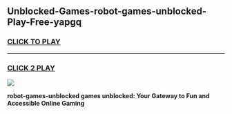 
## Unblocked-Games-robot-games-unblocked-Play-Free-yapgq
<h3>
<a href="https://premium76.site?title=robot-games-unblocked&ref=20A">CLICK TO PLAY</a></h3>
<hr>

<h3>
<a href="https://premium76.site?title=robot-games-unblocked&ref=20A">CLICK 2 PLAY</a>
  
</h3>

<a href="https://premium76.site?title=robot-games-unblocked&ref=20A"><img src="https://clearcache.store/games.png"></a>


**robot-games-unblocked games unblocked: Your Gateway to Fun and Accessible Online Gaming**

